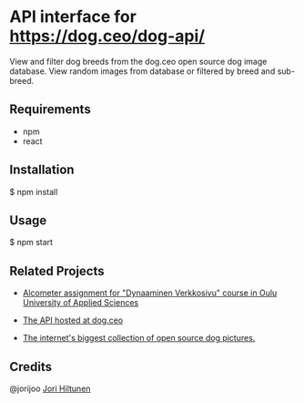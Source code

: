 # API interface for https://dog.ceo/dog-api/

View and filter dog breeds from the dog.ceo open source dog image database.
View random images from database or filtered by breed and sub-breed.

## Requirements

- npm
- react

## Installation

$ npm install

## Usage

$ npm start

## Related Projects

- [Alcometer assignment for "Dynaaminen Verkkosivu" course in Oulu University of Applied Sciences](https://github.com/jorijoo/dynamic-webdesign-alcometer)

- [The API hosted at dog.ceo](https://github.com/ElliottLandsborough/dog-ceo-api)
- [The internet's biggest collection of open source dog pictures.](https://dog.ceo/dog-api/)

## Credits

@jorijoo [Jori Hiltunen](https://github.com/jorijoo)

